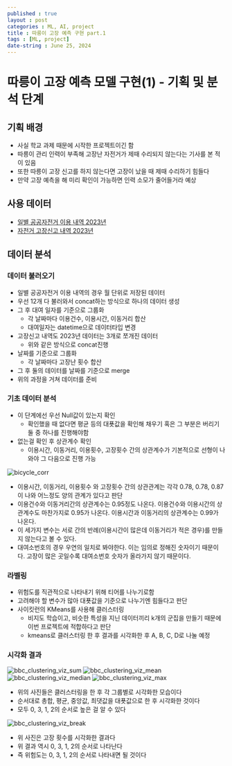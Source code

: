 ```yaml
---
published : true
layout : post
categories : ML, AI, project
title : 따릉이 고장 예측 구현 part.1
tags : [ML, project]
date-string : June 25, 2024
---
```

# 따릉이 고장 예측 모델 구현(1) - 기획 및 분석 단계

## 기획 배경

- 사실 학교 과제 때문에 시작한 프로젝트이긴 함
- 따릉이 관리 인력이 부족해 고장난 자전거가 제때 수리되지 않는다는 기사를 본 적이 있음
- 또한 따릉이 고장 신고를 하지 않는다면 고장이 났을 때 제때 수리하기 힘들다
- 만약 고장 예측을 해 미리 확인이 가능하면 인력 소모가 줄어들거라 예상

## 사용 데이터

- [일별 공공자전거 이용 내역 2023년](https://data.seoul.go.kr/dataList/OA-15246/F/1/datasetView.do)
- [자전거 고장신고 내역 2023년](https://data.seoul.go.kr/dataList/OA-15644/F/1/datasetView.do)

## 데이터 분석

### 데이터 불러오기

- 일별 공공자전거 이용 내역의 경우 월 단위로 저장된 데이터
- 우선 12개 다 불러와서 concat하는 방식으로 하나의 데이터 생성
- 그 후 대여 일자를 기준으로 그룹화
  - 각 날짜마다 이용건수, 이용시간, 이동거리 합산
  - 대여일자는 datetime으로 데이터타입 변경
- 고장신고 내역도 2023년 데이터는 3개로 쪼개진 데이터
  - 위와 같은 방식으로 concat진행
- 날짜를 기준으로 그룹화
  - 각 날짜마다 고장난 횟수 합산
- 그 후 둘의 데이터를 날짜를 기준으로 merge
- 위의 과정을 거쳐 데이터를 준비

### 기초 데이터 분석

- 이 단계에선 우선 Null값이 있는지 확인
  - 확인했을 때 없다면 평균 등의 대푯값을 확인해 채우기 혹은 그 부분은 버리기 둘 중 하나를 진행해야함
- 없는걸 확인 후 상관계수 확인
  - 이용시간, 이동거리, 이용횟수, 고장횟수 간의 상관계수가 기본적으로 선형이 나와야 그 다음으로 진행 가능

![bicycle_corr](https://github.com/jayiuk/jayiuk.github.io/assets/58243784/5f7c5d7d-f8fc-4f3c-867a-757c6b8ee3d7)

- 이용시간, 이동거리, 이용횟수 와 고장횟수 간의 상관관계는 각각 0.78, 0.78, 0.87이 나와 어느정도 양의 관계가 있다고 판단
- 이용건수와 이동거리간의 상관계수는 0.95정도 나온다. 이용건수와 이용시간의 상관계수도 마찬가지로 0.95가 나온다. 이용시간과 이동거리의 상관계수는 0.99가 나온다.
- 이 세가지 변수는 서로 간의 반례(이용시간이 많은데 이동거리가 적은 경우)를 만들지 않는다고 볼 수 있다.
- 대여소번호의 경우 우연의 일치로 봐야한다. 이는 임의로 정해진 숫자이기 때문이다. 고장이 많은 곳일수록 대여소번호 숫자가 올라가지 않기 때문이다.

### 라벨링

- 위험도를 직관적으로 나타내기 위해 티어를 나누기로함
- 고려해야 할 변수가 많아 대푯값을 기준으로 나누기엔 힘들다고 판단
- 사이킷런의 KMeans를 사용해 클러스터링
  - 비지도 학습이고, 비슷한 특성을 지닌 데이터끼리 k개의 군집을 만들기 때문에 이번 프로젝트에 적합하다고 판단
  - kmeans로 클러스터링 한 후 결과를 시각화한 후 A, B, C, D로 나눌 예정

### 시각화 결과

![bbc_clustering_viz_sum](https://github.com/jayiuk/jayiuk.github.io/assets/58243784/67a0be31-5eb3-4a38-93d9-f09638dd5eaa)
![bbc_clustering_viz_mean](https://github.com/jayiuk/jayiuk.github.io/assets/58243784/4a667727-896b-4a60-9109-6a648616b1f6)
![bbc_clustering_viz_median](https://github.com/jayiuk/jayiuk.github.io/assets/58243784/7291e85c-666b-49b8-9481-9b6695a64dee)
![bbc_clustering_viz_max](https://github.com/jayiuk/jayiuk.github.io/assets/58243784/9802a91a-c5c6-43f6-8e7b-d6ff7fff3e34)

- 위의 사진들은 클러스터링을 한 후 각 그룹별로 시각화한 모습이다
- 순서대로 총합, 평균, 중앙값, 최댓값을 대푯값으로 한 후 시각화한 것이다
- 모두 0, 3, 1, 2의 순서로 높은 걸 알 수 있다

![bbc_clustering_viz_break](https://github.com/jayiuk/jayiuk.github.io/assets/58243784/34e752d8-1fbe-4f7d-8303-3160eaa51f43)

- 위 사진은 고장 횟수를 시각화한 결과다
- 위 결과 역시 0, 3, 1, 2의 순서로 나타난다
- 즉 위험도는 0, 3, 1, 2의 순서로 나타내면 될 것이다
